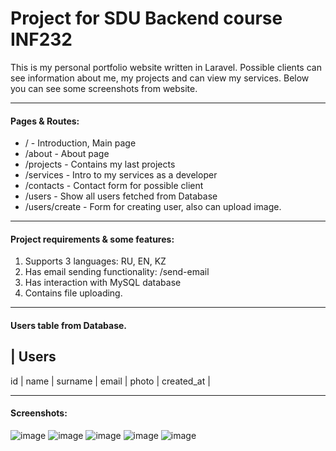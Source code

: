 # Project for SDU Backend course INF232

This is my personal portfolio website written in Laravel. Possible clients can see information about me, my projects and can view my services.
Below you can see some screenshots from website.

---

#### Pages & Routes:

-   / - Introduction, Main page
-   /about - About page
-   /projects - Contains my last projects
-   /services - Intro to my services as a developer
-   /contacts - Contact form for possible client
-   /users - Show all users fetched from Database
-   /users/create - Form for creating user, also can upload image.

---

#### Project requirements & some features:

1. Supports 3 languages: RU, EN, KZ
2. Has email sending functionality: /send-email
3. Has interaction with MySQL database
4. Contains file uploading.

---

#### Users table from Database.

| Users 
------
id |
name |
surname |
email |
photo |
created_at |

---

#### Screenshots:

![image](https://user-images.githubusercontent.com/66871165/108620527-ed2b9d00-7456-11eb-9931-8c8ca623a44b.png)
![image](https://user-images.githubusercontent.com/66871165/108620549-092f3e80-7457-11eb-8b8d-073b518a51c9.png)
![image](https://user-images.githubusercontent.com/66871165/108620555-0f251f80-7457-11eb-9994-d414b8c070cb.png)
![image](https://user-images.githubusercontent.com/66871165/108620558-164c2d80-7457-11eb-8996-aa9b3b05c5dd.png)
![image](https://user-images.githubusercontent.com/66871165/108620566-1b10e180-7457-11eb-8cdd-c64c60c5a4b3.png)
